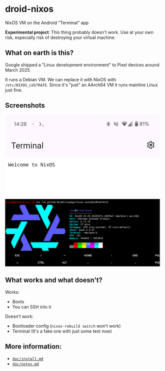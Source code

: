 # droid-nixos

NixOS VM on the Android "Terminal" app

**Experimental project**: This thing probably doesn't work. Use at your own risk, especially risk of destroying your virtual machine.

## What on earth is this?

Google shipped a "Linux development environment" to Pixel devices around March 2025.

It runs a Debian VM. We can replace it with NixOS with `/etc/NIXOS_LUSTRATE`. Since it's "just" an AArch64 VM it runs mainline Linux just fine.

## Screenshots

![Fake terminal running in Terminal app](doc/droid-fake-terminal.png)

![Neofetch running on NixOS, while connected via SSH in Termux](doc/droid-ssh-neofetch.png)

## What works and what doesn't?

Works:

- Boots
- You can SSH into it

Doesn't work:

- Bootloader config (`nixos-rebuild switch` won't work)
- Terminal (It's a fake one with just some text now)

## More information:

- [`doc/install.md`](doc/install.md)
- [`doc/notes.md`](doc/notes.md)
